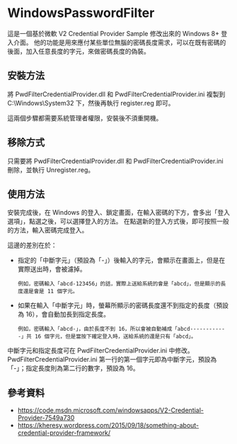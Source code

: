 # WindowsPasswordFilter

這是一個基於微軟 V2 Credential Provider Sample 修改出來的 Windows 8+ 登入介面。
他的功能是用來應付某些單位無腦的密碼長度需求，可以在既有密碼的後面，加入任意長度的字元，來做密碼長度的偽裝。

## 安裝方法

將 PwdFilterCredentialProvider.dll 和 PwdFilterCredentialProvider.ini 複製到 C:\Windows\System32 下，然後再執行 register.reg 即可。

這兩個步驟都需要系統管理者權限，安裝後不須重開機。

## 移除方式

只需要將 PwdFilterCredentialProvider.dll 和 PwdFilterCredentialProvider.ini 刪除，並執行 Unregister.reg。

## 使用方法

安裝完成後，在 Windows 的登入、鎖定畫面，在輸入密碼的下方，會多出「登入選項」，點選之後，可以選擇登入的方法。
在點選新的登入方式後，即可按照一般的方法，輸入密碼完成登入。

這邊的差別在於：
* 指定的「中斷字元」（預設為「-」）後輸入的字元，會顯示在畫面上，但是在實際送出時，會被濾掉。

      例如，密碼輸入「abcd-123456」的話，實際上送給系統的會是「abcd」，但是顯示的長度還是會是 11 個字元。

* 如果在輸入「中斷字元」時，螢幕所顯示的密碼長度還不到指定的長度（預設為 16），會自動加長到指定長度。

      例如，密碼輸入「abcd-」，由於長度不到 16，所以會被自動補成「abcd------------」共 16 個字元，但是當按下確定登入時，送給系統的還是只有「abcd」。

中斷字元和指定長度可在 PwdFilterCredentialProvider.ini 中修改。
PwdFilterCredentialProvider.ini 第一行的第一個字元即為中斷字元，預設為「-」；指定長度則為第二行的數字，預設為 16。

## 參考資料

* https://code.msdn.microsoft.com/windowsapps/V2-Credential-Provider-7549a730
* https://kheresy.wordpress.com/2015/09/18/something-about-credential-provider-framework/
